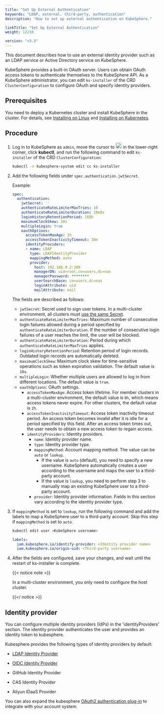 ```yaml
---
title: "Set Up External Authentication"
keywords: "LDAP, external, third-party, authentication"
description: "How to set up external authentication on KubeSphere."

linkTitle: "Set Up External Authentication"
weight: 12210

version: "v3.3"
---
```


This document describes how to use an external identity provider such as an LDAP service or Active Directory service on KubeSphere.

KubeSphere provides a built-in OAuth server. Users can obtain OAuth access tokens to authenticate themselves to the KubeSphere API. As a KubeSphere administrator, you can edit  `ks-installer` of the CRD `ClusterConfiguration` to configure OAuth and specify identity providers.

## Prerequisites

You need to deploy a Kubernetes cluster and install KubeSphere in the cluster. For details, see [Installing on Linux](/docs/v3.3/installing-on-linux/) and [Installing on Kubernetes](/docs/v3.3/installing-on-kubernetes/).


## Procedure

1. Log in to KubeSphere as `admin`, move the cursor to <img src="/images/docs/v3.x/access-control-and-account-management/external-authentication/set-up-external-authentication/toolbox.png" width="20px" height="20px" alt="icon"> in the lower-right corner, click **kubectl**, and run the following command to edit `ks-installer` of the CRD `ClusterConfiguration`:

   ```bash
   kubectl -n kubesphere-system edit cc ks-installer
   ```

2. Add the following fields under `spec.authentication.jwtSecret`. 

   Example:

   ```yaml
   spec:
     authentication:
       jwtSecret: ''
       authenticateRateLimiterMaxTries: 10
       authenticateRateLimiterDuration: 10m0s
       loginHistoryRetentionPeriod: 168h
       maximumClockSkew: 10s
       multipleLogin: true
       oauthOptions:
         accessTokenMaxAge: 1h
         accessTokenInactivityTimeout: 30m
         identityProviders:
         - name: LDAP
           type: LDAPIdentityProvider
           mappingMethod: auto
           provider:
             host: 192.168.0.2:389
             managerDN: uid=root,cn=users,dc=nas
             managerPassword: ********
             userSearchBase: cn=users,dc=nas
             loginAttribute: uid
             mailAttribute: mail
   ```
   
   The fields are described as follows:

   * `jwtSecret`: Secret used to sign user tokens. In a multi-cluster environment, all clusters must [use the same Secret](../../../multicluster-management/enable-multicluster/direct-connection/#prepare-a-member-cluster). 
   * `authenticateRateLimiterMaxTries`: Maximum number of consecutive login failures allowed during a period specified by `authenticateRateLimiterDuration`. If the number of consecutive login failures of a user reaches the limit, the user will be blocked.
   * `authenticateRateLimiterDuration`: Period during which `authenticateRateLimiterMaxTries` applies.
   * `loginHistoryRetentionPeriod`: Retention period of login records. Outdated login records are automatically deleted.
   * `maximumClockSkew`: Maximum clock skew for time-sensitive operations such as token expiration validation. The default value is `10s`.
   * `multipleLogin`: Whether multiple users are allowed to log in from different locations. The default value is `true`.
   * `oauthOptions`: OAuth settings.
     * `accessTokenMaxAge`: Access token lifetime. For member clusters in a multi-cluster environment, the default value is `0h`, which means access tokens never expire. For other clusters, the default value is `2h`.
     * `accessTokenInactivityTimeout`: Access token inactivity timeout period. An access token becomes invalid after it is idle for a period specified by this field. After an access token times out, the user needs to obtain a new access token to regain access.
     * `identityProviders`: Identity providers.
       * `name`: Identity provider name.
       * `type`: Identity provider type.
       * `mappingMethod`: Account mapping method. The value can be `auto` or `lookup`.
         * If the value is `auto` (default), you need to specify a new username. KubeSphere automatically creates a user according to the username and maps the user to a third-party account.
         * If the value is `lookup`, you need to perform step 3 to manually map an existing KubeSphere user to a third-party account.
       * `provider`: Identity provider information. Fields in this section vary according to the identity provider type.
   
3. If `mappingMethod` is set to `lookup`, run the following command and add the labels to map a KubeSphere user to a third-party account. Skip this step if `mappingMethod` is set to `auto`.

   ```bash
   kubectl edit user <KubeSphere username>
   ```
   
   ```yaml
   labels:
     iam.kubesphere.io/identify-provider: <Identity provider name>
     iam.kubesphere.io/origin-uid: <Third-party username>
   ```
   
4. After the fields are configured, save your changes, and wait until the restart of ks-installer is complete.

   {{< notice note >}}
   
   In a multi-cluster environment, you only need to configure the host cluster.
   
   {{</ notice >}} 


## Identity provider

You can configure multiple identity providers (IdPs) in the 'identityProviders' section. The identity provider authenticates the user and provides an identity token to kubesphere.

Kubesphere provides the following types of identity providers by default:

* [LDAP Identity Provider](../use-an-ldap-service)

* [OIDC Identity Provider](../oidc-identity-provider)

* GitHub Identity Provider

* CAS Identity Provider

* Aliyun IDaaS Provider

You can also expand the kubesphere [OAuth2 authentication plug-in](../use-an-oauth2-identity-provider) to integrate with your account system.
